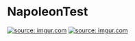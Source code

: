 # NapoleonTest
<a href="http://imgur.com/HUlVqGm"><img src="http://i.imgur.com/HUlVqGml.png" title="source: imgur.com" /></a>
<a href="http://imgur.com/1Gi9lkG"><img src="http://i.imgur.com/1Gi9lkGl.png" title="source: imgur.com" /></a>
